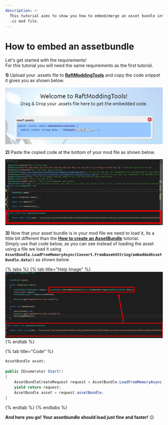```yaml
---
description: >-
  This tutorial aims to show you how to embed/merge an asset bundle into your
  .cs mod file.
---
```


# How to embed an assetbundle

Let's get started with the requirements!   
For this tutorial you will need the same requirements as the first tutorial.

**1\)** Upload your .assets file to [**RaftModdingTools**](https://www.raftmodding.com/rmtools/) and copy the code snippet it gives you as shown below.

![If your assetbundle is bigger than 1MB it can take some time to copy, Just wait until it finish.](../.gitbook/assets/capture%20%282%29.png)

**2\)** Paste the copied code at the bottom of your mod file as shown below. 

![If your assetbundle is bigger than 1MB it can take some time, Just wait until its pasted.](../.gitbook/assets/1%20%282%29.png)

**3\)** Now that your asset bundle is in your mod file we need to load it, its a little bit different than the [**How to create an AssetBundle**](https://api.raftmodding.com/modding-tutorials/how-to-create-an-assetbundle) tutorial.  
Simply use that code below, as you can see instead of loading the asset using a file we load it using **`AssetBundle.LoadFromMemoryAsync(Convert.FromBase64String(embeddedAssetBundle.data))`** as shown below.

{% tabs %}
{% tab title="Help Image" %}
![](../.gitbook/assets/3%20%281%29.png)
{% endtab %}

{% tab title="Code" %}
```csharp
AssetBundle asset;

public IEnumerator Start()
{
    AssetBundleCreateRequest request = AssetBundle.LoadFromMemoryAsync(Convert.FromBase64String(embeddedAssetBundle.data));
    yield return request;
    AssetBundle asset = request.assetBundle;
}

```
{% endtab %}
{% endtabs %}

**And here you go! Your assetbundle should load just fine and faster!** 😉 

